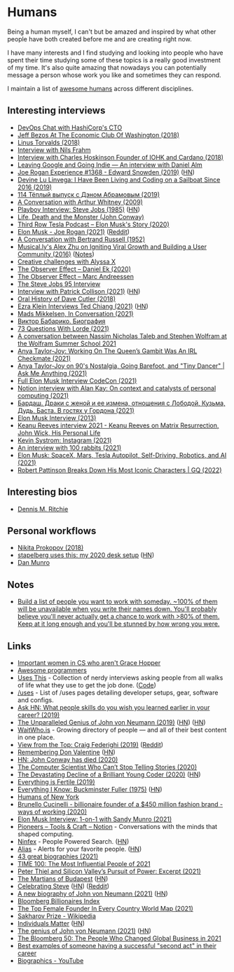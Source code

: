 # Humans

Being a human myself, I can't but be amazed and inspired by what other people have both created before me and are creating right now.

I have many interests and I find studying and looking into people who have spent their time studying some of these topics is a really good investment of my time. It's also quite amazing that nowadays you can potentially message a person whose work you like and sometimes they can respond.

I maintain a list of [awesome humans](https://github.com/learn-anything/humans) across different disciplines.

## Interesting interviews

- [DevOps Chat with HashiCorp's CTO](https://www.youtube.com/watch?v=iV5doaYReyU)
- [Jeff Bezos At The Economic Club Of Washington (2018)](https://www.youtube.com/watch?v=xv_vkA0jsyo)
- [Linus Torvalds (2018)](https://www.youtube.com/watch?v=pQWj2Fgxdrc&t=927s)
- [Interview with Nils Frahm](http://www.tokafi.com/15questions/interview-nils-frahm/)
- [Interview with Charles Hoskinson Founder of IOHK and Cardano (2018)](https://www.youtube.com/watch?v=8-TlaXP0c1s)
- [Leaving Google and Going Indie — An interview with Daniel Alm](https://medium.com/mailbutlerhq/leaving-google-and-going-indie-an-interview-with-daniel-alm-91078268a48b)
- [Joe Rogan Experience #1368 - Edward Snowden (2019)](https://www.youtube.com/watch?v=efs3QRr8LWw) ([HN](https://news.ycombinator.com/item?id=21333063))
- [Devine Lu Linvega: I Have Been Living and Coding on a Sailboat Since 2016 (2019)](https://dev.to/gitnation/devine-lu-linvega-i-have-been-living-and-coding-on-a-sailboat-since-2016-54id)
- [114 Тёплый выпуск с Дэном Абрамовым (2019)](https://www.youtube.com/watch?v=9aXRJ8Z-kxA)
- [A Conversation with Arthur Whitney (2009)](https://queue.acm.org/detail.cfm?id=1531242)
- [Playboy Interview: Steve Jobs (1985)](http://reprints.longform.org/playboy-interview-steve-jobs) ([HN](https://news.ycombinator.com/item?id=21374308))
- [Life, Death and the Monster (John Conway)](https://www.youtube.com/watch?v=xOCe5HUObD4)
- [Third Row Tesla Podcast – Elon Musk's Story (2020)](https://www.youtube.com/watch?v=J9oEc0wCQDE)
- [Elon Musk - Joe Rogan (2021)](https://open.spotify.com/episode/2aB2swgyXqbFA06AxPlFmr?si=a2nlSLSBRmqFCVshh7NIAA) ([Reddit](https://www.reddit.com/r/JoeRogan/comments/lhrk75/1609_elon_musk_the_joe_rogan_experience/))
- [A Conversation with Bertrand Russell (1952)](https://www.youtube.com/watch?v=fb3k6tB-Or8)
- [Musical.ly's Alex Zhu on Igniting Viral Growth and Building a User Community (2016)](https://www.youtube.com/watch?v=wTyg2E44pBA) ([Notes](https://www.notion.so/Alex-Zhu-Musical-ly-TikTok-4631f80fdcc4423a845e145e807d8e2b))
- [Creative challenges with Alyssa X](https://nesslabs.com/alyssa-x-interview)
- [The Observer Effect – Daniel Ek (2020)](https://www.theobservereffect.org/daniel.html)
- [The Observer Effect – Marc Andreessen](https://www.theobservereffect.org/marc.html)
- [The Steve Jobs 95 Interview](https://www.youtube.com/watch?v=M6Oxl5dAnR0)
- [Interview with Patrick Collison (2021)](https://noahpinion.substack.com/p/interview-patrick-collison-co-founder) ([HN](https://news.ycombinator.com/item?id=26385572))
- [Oral History of Dave Cutler (2018)](https://www.youtube.com/watch?v=29RkHH-psrY)
- [Ezra Klein Interviews Ted Chiang (2021)](https://www.nytimes.com/2021/03/30/podcasts/ezra-klein-podcast-ted-chiang-transcript.html) ([HN](https://news.ycombinator.com/item?id=26768327))
- [Mads Mikkelsen, In Conversation (2021)](https://www.vulture.com/article/mads-mikkelsen-in-conversation.html)
- [Виктор Бабарико. Биография](https://www.youtube.com/watch?v=v7q_SKxNtW8)
- [73 Questions With Lorde (2021)](https://www.youtube.com/watch?v=MSRBV9udKi8)
- [A conversation between Nassim Nicholas Taleb and Stephen Wolfram at the Wolfram Summer School 2021](https://www.youtube.com/watch?v=_8j1XZ0N_wE)
- [Anya Taylor-Joy: Working On The Queen’s Gambit Was An IRL Checkmate (2021)](https://www.youtube.com/watch?v=Dz12pCwA41A)
- [Anya Taylor-Joy on 90's Nostalgia, Going Barefoot, and "Tiny Dancer" | Ask Me Anything (2021)](https://www.youtube.com/watch?v=mKdAsymo9Lk)
- [Full Elon Musk Interview CodeCon (2021)](https://www.youtube.com/watch?v=ESIjxVudERY)
- [Notion interview with Alan Kay: On context and catalysts of personal computing (2021)](https://www.notion.so/blog/alan-kay)
- [Бардаш. Драки с женой и ее измена, отношения с Лободой, Кузьма, Дудь, Баста. В гостях у Гордона (2021)](https://www.youtube.com/watch?v=eZMGNk4tt6M)
- [Elon Musk Interview (2013)](https://www.youtube.com/watch?v=jMkwsSAIAfY)
- [Keanu Reeves interview 2021 - Keanu Reeves on Matrix Resurrection, John Wick, His Personal Life](https://www.esquire.com/entertainment/movies/a38241136/keanu-reeves-interview-2021/)
- [Kevin Systrom: Instagram (2021)](https://overcast.fm/+eZyDZHzsI)
- [An interview with 100 rabbits (2021)](https://sourcehut.org/blog/2021-12-08-100-rabbits-interview/)
- [Elon Musk: SpaceX, Mars, Tesla Autopilot, Self-Driving, Robotics, and AI (2021)](https://www.youtube.com/watch?v=DxREm3s1scA)
- [Robert Pattinson Breaks Down His Most Iconic Characters | GQ (2022)](https://www.youtube.com/watch?v=pz52gPH3ou4)

## Interesting bios

- [Dennis M. Ritchie](http://cm.bell-labs.co/who/dmr/)

## Personal workflows

- [Nikita Prokopov (2018)](https://usesthis.com/interviews/nikita.prokopov/)
- [stapelberg uses this: my 2020 desk setup](https://michael.stapelberg.ch/posts/2020-05-23-desk-setup/) ([HN](https://news.ycombinator.com/item?id=23282784))
- [Dan Munro](https://danmunro.com/recommendations/)

## Notes

- [Build a list of people you want to work with someday. ~100% of them will be unavailable when you write their names down. You'll probably believe you'll never actually get a chance to work with >80% of them. Keep at it long enough and you'll be stunned by how wrong you were.](https://twitter.com/julianweisser/status/1292077164645367808)

## Links

- [Important women in CS who aren't Grace Hopper](https://www.hillelwayne.com/post/important-women-in-cs/)
- [Awesome programmers](https://github.com/rekihattori/awesome-programmers)
- [Uses This](https://usesthis.com/) - Collection of nerdy interviews asking people from all walks of life what they use to get the job done. ([Code](https://github.com/waferbaby/usesthis/))
- [/uses](https://uses.tech/) - List of /uses pages detailing developer setups, gear, software and configs.
- [Ask HN: What people skills do you wish you learned earlier in your career? (2019)](https://news.ycombinator.com/item?id=20503813)
- [The Unparalleled Genius of John von Neumann (2019)](https://www.cantorsparadise.com/the-unparalleled-genius-of-john-von-neumann-791bb9f42a2d) ([HN](https://news.ycombinator.com/item?id=21542753)) ([HN](https://news.ycombinator.com/item?id=26695502))
- [WaitWho.is](https://waitwho.is/) - Growing directory of people — and all of their best content in one place.
- [View from the Top: Craig Federighi (2019)](https://www.youtube.com/watch?v=43sjym5ZS68) ([Reddit](https://www.reddit.com/r/apple/comments/hhvenj/life_advice_from_craig_federighi_uc_berkeley_hour/))
- [Remembering Don Valentine](https://www.sequoiacap.com/article/remembering-don-valentine/) ([HN](https://news.ycombinator.com/item?id=21359239))
- [HN: John Conway has died (2020)](https://news.ycombinator.com/item?id=22843306)
- [The Computer Scientist Who Can’t Stop Telling Stories (2020)](https://www.quantamagazine.org/computer-scientist-donald-knuth-cant-stop-telling-stories-20200416/)
- [The Devastating Decline of a Brilliant Young Coder (2020)](https://www.wired.com/story/lee-holloway-devastating-decline-brilliant-young-coder/) ([HN](https://news.ycombinator.com/item?id=22878136))
- [Everything is Fertile (2019)](http://nickcammarata.com/writing/everything-is-fertile)
- [Everything I Know: Buckminster Fuller (1975)](https://www.bfi.org/about-fuller/resources/everything-i-know) ([HN](https://news.ycombinator.com/item?id=23745671))
- [Humans of New York](https://www.humansofnewyork.com/)
- [Brunello Cucinelli - billionaire founder of a \$450 million fashion brand - ways of working (2020)](https://twitter.com/david_perell/status/1315426534900092929)
- [Elon Musk Interview: 1-on-1 with Sandy Munro (2021)](https://www.youtube.com/watch?v=YAtLTLiqNwg)
- [Pioneers – Tools & Craft – Notion](https://www.notion.so/blog/topic/pioneers) - Conversations with the minds that shaped computing.
- [Ninfex](https://ninfex.com/hello) - People Powered Search. ([HN](https://news.ycombinator.com/item?id=27316752))
- [Alias](https://alias.co/) - Alerts for your favorite people. ([HN](https://news.ycombinator.com/item?id=27921875))
- [43 great biographies (2021)](https://twitter.com/landforce/status/1434185988784328707)
- [TIME 100: The Most Influential People of 2021](https://time.com/collection/100-most-influential-people-2021/)
- [Peter Thiel and Silicon Valley’s Pursuit of Power: Excerpt (2021)](https://nymag.com/intelligencer/article/peter-thiel-silicon-valley-contrarian-max-chafkin.html)
- [The Martians of Budapest](https://www.privatdozent.co/p/the-martians-of-budapest-03b) ([HN](https://news.ycombinator.com/item?id=28726489))
- [Celebrating Steve](https://www.youtube.com/watch?v=CeSAjK2CBEA) ([HN](https://news.ycombinator.com/item?id=28761974)) ([Reddit](https://www.reddit.com/r/apple/comments/q1ryfv/celebrating_steve/))
- [A new biography of John von Neumann (2021)](https://www.economist.com/books-and-arts/a-new-biography-explains-the-genius-of-john-von-neumann/21805346) ([HN](https://news.ycombinator.com/item?id=28808560))
- [Bloomberg Billionaires Index](https://www.bloomberg.com/billionaires/)
- [The Top Female Founder In Every Country World Map (2021)](https://businessfinancing.co.uk/top-female-founder-map/)
- [Sakharov Prize - Wikipedia](https://en.wikipedia.org/wiki/Sakharov_Prize)
- [Individuals Matter](https://danluu.com/people-matter/) ([HN](https://news.ycombinator.com/item?id=29235257))
- [The genius of John von Neumann (2021)](https://unherd.com/2021/11/the-genius-of-john-von-neumann/) ([HN](https://news.ycombinator.com/item?id=29246182))
- [The Bloomberg 50: The People Who Changed Global Business in 2021](https://www.bloomberg.com/features/2021-bloomberg-50/)
- [Best examples of someone having a successful "second act" in their career](https://twitter.com/bwertz/status/1469434572823674880)
- [Biographics - YouTube](https://www.youtube.com/c/Biographics/videos)
